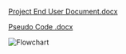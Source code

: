 [Project End User Document.docx](https://github.com/user-attachments/files/21093353/Project.End.User.Document.docx)

[Pseudo Code .docx](https://github.com/user-attachments/files/21093361/Pseudo.Code.docx)

![Flowchart](https://github.com/user-attachments/assets/138a9a7f-e7e7-4487-942a-45c28405a49e)
